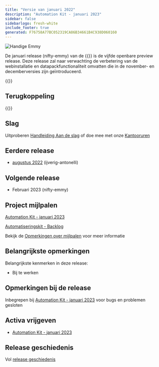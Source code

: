 ```yaml
---
title: "Versie van januari 2022"
description: "Automation Kit - januari 2023"
sidebar: false
sidebarlogo: fresh-white
include_footer: true
generated: F76758A77BC052319CA86B34661B4C938D060160
---
```


<div class="optional">

![Handige Emmy](/images/nifty-emmy.png)

De januari release (nifty-emmy) van de {{<product-name>}} is de vijfde openbare preview release. Deze release zal naar verwachting de verbetering van de webinstallatie en datapackfunctionaliteit omvatten die in de november- en decemberversies zijn geïntroduceerd.

</div>

<div class="optional">

{{<presentationStyles>}}

## Terugkoppeling

{{<questions name="/content/nl/releases/january-2023.json" completed="Bedankt voor het geven van feedback" showNavigationButtons="false" locale="nl">}}

</div>

<div class="optional">

## Slag

Uitproberen [Handleiding Aan de slag](/nl/get-started) of doe mee met onze [Kantooruren](/nl/office-hours)

## Eerdere release

- [augustus 2022](/nl/releases/december-2022) (ijverig-antonelli)

## Volgende release

- Februari 2023 (nifty-emmy)

## Project mijlpalen

[Automation Kit - januari 2023](https://github.com/orgs/microsoft/projects/486/views/9)

[Automatiseringskit - Backlog](https://github.com/orgs/microsoft/projects/486/views/1)

Bekijk de [Opmerkingen over mijlpalen](/nl/releases/milestones) voor meer informatie

## Belangrijkste opmerkingen

Belangrijkste kenmerken in deze release:

- Bij te werken

## Opmerkingen bij de release

Inbegrepen bij [Automation Kit - januari 2023](https://github.com/microsoft/powercat-automation-kit/releases/tag/AutomationKit-January2023) voor bugs en problemen gesloten

## Activa vrijgeven

- [Automation Kit - januari 2023](https://github.com/microsoft/powercat-automation-kit/releases/tag/AutomationKit-January2023)

## Release geschiedenis

Vol [release geschiedenis](/nl/releases)

</div>
